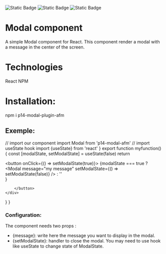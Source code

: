 ![Static Badge](https://img.shields.io/badge/NodeJs-v18.16.1-%2343853D)
![Static Badge](https://img.shields.io/badge/React-%3E%3D16-%2361DAFB)
![Static Badge](https://img.shields.io/badge/NPM-v9.5.1-%23C53635)

# Modal component
A simple Modal component for React. This component render a modal with a message in the center of the screen.

# Technologies
React
NPM
# Installation:
npm i p14-modal-plugin-afm
## Exemple:
// import our component
import Modal from 'p14-modal-afm'
// import useState hook
import {useState} from 'react'
}
export function myfunction(){
    const [modalState, setModalState] = useState(false)
    return <div>
        <button onClick={() => setModalState(true)}>
        {modalState === true ?
            <Modal 
                message="my message"
                setModalState={() => setModalState(false)}
            />
            :
            ''        
        } 
        
        </button>
    </div>
}
}

### Configuration:
The component needs two props :

- {message}: write here the message you want to display in the modal.
- {setModalState}: handler to close the modal. You may need to use hook like useState to change state of ModalState.

